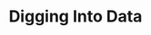 ---
layout: interior
title: Digging Into Data
speaker: Kelsey Ryan
permalink: kelsey-ryan
image: img/20160413/kelsey_ryan.jpg
event: 20160413
video: pvwn_Ghmf4Y
favorite: Growing number of breweries and food trucks.
about: Kelsey Ryan is the data and projects reporter at The Wichita Eagle, where she previously covered city hall and health care. She previously worked at The Joplin Globe in Missouri, starting the day after an EF-5 tornado ripped through the city. She's allergic to newspaper ink and hates semicolons.
twitter: kelsey_ryan
facebook: kelseyryanjournalist
instagram: 
linkedin: kelseyryan
website: 
email: kryan@wichitaeagle.com
telephone: 
---